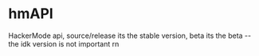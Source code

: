 # hmAPI
HackerMode api,  source/release its the stable version, beta its the beta
  --the idk version is not important rn
